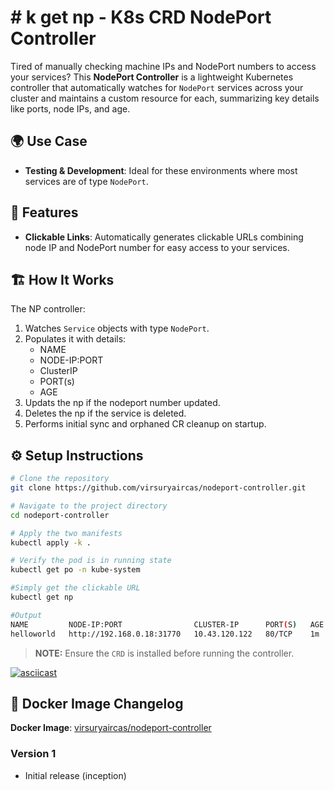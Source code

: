 # # k get np - K8s CRD NodePort Controller

Tired of manually checking machine IPs and NodePort numbers to access your services? This **NodePort Controller** is a lightweight Kubernetes controller that automatically watches for `NodePort` services across your cluster and maintains a custom resource for each, summarizing key details like ports, node IPs, and age.

## 🌍 Use Case

- **Testing & Development**: Ideal for these environments where most services are of type `NodePort`.


## 🚀 Features

- **Clickable Links**: Automatically generates clickable URLs combining node IP and NodePort number for easy access to your services.

## 🏗️ How It Works

The NP controller:

1. Watches `Service` objects with type `NodePort`.
2. Populates it with details:
   - NAME
   - NODE-IP:PORT
   - ClusterIP
   - PORT(s)
   - AGE
3. Updats the np if the nodeport number updated.
4. Deletes the np if the service is deleted.
5. Performs initial sync and orphaned CR cleanup on startup.

## ⚙️ Setup Instructions

```bash
# Clone the repository
git clone https://github.com/virsuryaircas/nodeport-controller.git

# Navigate to the project directory
cd nodeport-controller

# Apply the two manifests
kubectl apply -k .

# Verify the pod is in running state
kubectl get po -n kube-system

#Simply get the clickable URL
kubectl get np

#Output
NAME         NODE-IP:PORT                CLUSTER-IP      PORT(S)   AGE
helloworld   http://192.168.0.18:31770   10.43.120.122   80/TCP    1m
```
> **NOTE:** Ensure the `CRD` is installed before running the controller.

[![asciicast](https://asciinema.org/a/723976.svg)](https://asciinema.org/a/723976)

## 📝 Docker Image Changelog

**Docker Image**: [virsuryaircas/nodeport-controller](https://hub.docker.com/r/virsuryaircas/nodeport-controller)

### Version 1
- Initial release (inception)
